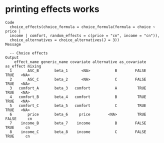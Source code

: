 # printing effects works

    Code
      choice_effects(choice_formula = choice_formula(formula = choice ~ price |
      income | comfort, random_effects = c(price = "cn", income = "cn")),
      choice_alternatives = choice_alternatives(J = 3))
    Message
      
      -- Choice effects 
    Output
        effect_name generic_name covariate alternative as_covariate as_effect mixing
      1       ASC_B       beta_1      <NA>           B        FALSE      TRUE   <NA>
      2       ASC_C       beta_2      <NA>           C        FALSE      TRUE   <NA>
      3   comfort_A       beta_3   comfort           A         TRUE      TRUE   <NA>
      4   comfort_B       beta_4   comfort           B         TRUE      TRUE   <NA>
      5   comfort_C       beta_5   comfort           C         TRUE      TRUE   <NA>
      6       price       beta_6     price        <NA>         TRUE     FALSE     cn
      7    income_B       beta_7    income           B        FALSE      TRUE     cn
      8    income_C       beta_8    income           C        FALSE      TRUE     cn

